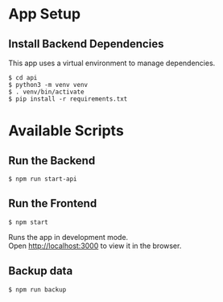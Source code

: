 # App Setup

## Install Backend Dependencies

This app uses a virtual environment to manage dependencies.

```
$ cd api
$ python3 -m venv venv
$ . venv/bin/activate
$ pip install -r requirements.txt
```

# Available Scripts

## Run the Backend

```
$ npm run start-api
```

## Run the Frontend

```
$ npm start
```

Runs the app in development mode.\
Open [http://localhost:3000](http://localhost:3000) to view it in the browser.

## Backup data

```
$ npm run backup
```